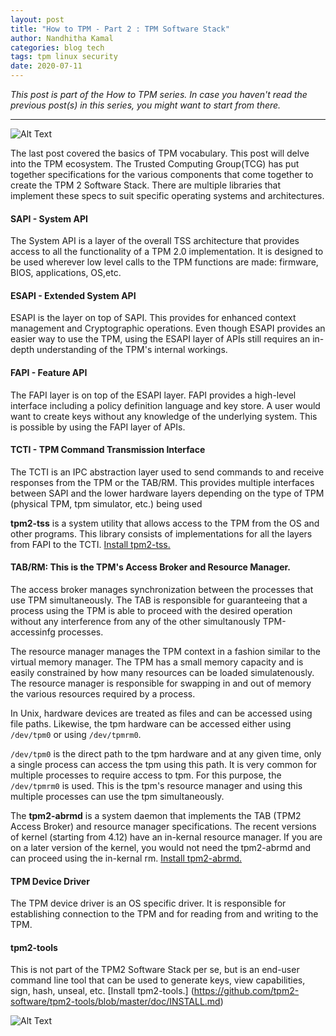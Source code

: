 ```yaml
---
layout: post
title: "How to TPM - Part 2 : TPM Software Stack"
author: Nandhitha Kamal
categories: blog tech
tags: tpm linux security
date: 2020-07-11
---
```


*This post is part of the How to TPM series. In case you haven't read the previous post(s) in this series, you might want to start from there.*

***
![Alt Text](https://dev-to-uploads.s3.amazonaws.com/i/pny68p7sdp6ws5ocafbd.jpg)

The last post covered the basics of TPM vocabulary. This post will delve into the TPM ecosystem. The Trusted Computing Group(TCG) has put together specifications for the various components that come together to create the TPM 2 Software Stack. There are multiple libraries that implement these specs to suit specific operating systems and architectures.

#### SAPI - System API
The System API  is a layer of the overall TSS architecture that provides access to all the functionality of a TPM 2.0 implementation.  It is designed to be used wherever low level calls to the TPM functions are made: firmware, BIOS, applications, OS,etc.

#### ESAPI - Extended System API
ESAPI is the layer on top of SAPI. This provides for enhanced context management and Cryptographic operations.
Even though ESAPI provides an easier way to use the TPM, using the ESAPI layer of APIs still requires an in-depth understanding of the TPM's internal workings.

#### FAPI - Feature API
The FAPI layer is on top of the ESAPI layer. FAPI provides a high-level interface including a policy definition language and key store. A user would want to create keys without any knowledge of the underlying system. This is possible by using the FAPI layer of APIs.

#### TCTI - TPM Command Transmission Interface
The TCTI is an IPC abstraction layer used to send commands to and receive responses from the TPM or the TAB/RM. This provides multiple interfaces between SAPI and the lower hardware layers depending on the type of TPM (physical TPM, tpm simulator, etc.) being used

**tpm2-tss** is a system utility that allows access to the TPM  from the OS and other programs. This library consists of implementations for all the layers from FAPI to the TCTI. [Install tpm2-tss.](https://github.com/tpm2-software/tpm2-tss/blob/master/INSTALL.md)


#### TAB/RM: This is the TPM's Access Broker and Resource Manager.
The access broker manages synchronization between the processes that use TPM simultaneously. The TAB is responsible for guaranteeing that a process using the TPM is able to proceed with the desired operation without any interference from any of the other simultanously TPM-accessinfg processes.

The resource manager manages the TPM context in a fashion similar to the virtual memory manager. The TPM has a small memory capacity and is easily constrained by how many resources can be loaded simulatenously. The resource manager is responsible for swapping in and out of memory the various resources required by a process.

In Unix, hardware devices are treated as files and can be accessed using file paths. Likewise, the tpm hardware can be accessed either using `/dev/tpm0` or using `/dev/tpmrm0`.

`/dev/tpm0` is the direct path to the tpm hardware and at any given time, only a single process can access the tpm using this path. It is very common for multiple processes to require access to tpm. For this purpose, the `/dev/tpmrm0` is used. This is the tpm's resource manager and using this multiple processes can use the tpm simultaneously.

The **tpm2-abrmd** is a system daemon that implements the TAB (TPM2 Access Broker) and resource manager specifications. The recent versions of kernel (starting from 4.12) have an in-kernal resource manager. If you are on a later version of the kernel, you would not need the tpm2-abrmd and can proceed using the in-kernal rm.
[Install tpm2-abrmd.](https://github.com/tpm2-software/tpm2-abrmd/blob/master/INSTALL.md)

#### TPM Device Driver
 The TPM device driver is an OS specific driver. It is responsible for establishing connection to the TPM and for reading from and writing to the TPM.

#### tpm2-tools
This is not part of the TPM2 Software Stack per se, but is an end-user command line tool that can be used to generate keys, view capabilities, sign, hash, unseal, etc.
[Install tpm2-tools.] (https://github.com/tpm2-software/tpm2-tools/blob/master/doc/INSTALL.md)

![Alt Text](https://dev-to-uploads.s3.amazonaws.com/i/47ftwdo73rmoce5y4zkv.jpg)
